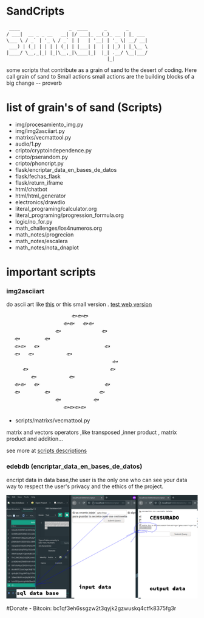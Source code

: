 # SandCripts 
	 ____                  _  ____      _       _       
	/ ___|  __ _ _ __   __| |/ ___|_ __(_)_ __ | |_ ___ 
	\___ \ / _` | '_ \ / _` | |   | '__| | '_ \| __/ __|
	 ___) | (_| | | | | (_| | |___| |  | | |_) | |_\__ \
	|____/ \__,_|_| |_|\__,_|\____|_|  |_| .__/ \__|___/
	                                     |_|            
some scripts that contribute as a grain of sand to the desert of coding.
Here call  grain of sand to Small actions 
	small actions are the building blocks of a big change -- proverb
# list of grain's of sand (Scripts)

- img/procesamiento_img.py
- img/img2asciiart.py
- matrixs/vecmattool.py
- audio/1.py
- cripto/cryptoindependence.py
- cripto/pserandom.py
- cripto/phoncript.py
- flask/encriptar_data_en_bases_de_datos
- flask/fechas_flask
- flask/return_iframe
- html/chatbot
- html/html_generator
- electronics/drawdio
- literal_programing/calculator.org
- literal_programing/progression_formula.org
- logic/no_for.py
- math_challenges/los4numeros.org
- math_notes/progrecion
- math_notes/escalera
- math_notes/nota_dnaplot

# important scripts 

### img2asciiart
do ascii art like [this](https://pastebin.com/R5LStkU7) or this small version . [test web version](https://jero98772.pythonanywhere.com/proyects/img2asciiart.html)

	                        🐟️🐟️🐟️            
	                     🐟️🐟️   🐟️🐟️         
	                  🐟️               🐟️      
	   🐟️         🐟️                           
	   🐟️🐟️   🐟️                        🐟️   
	   🐟️   🐟️            🐟️                  
	                                       🐟️   
	      🐟️                              🐟️   
	         🐟️            🐟️                  
	   🐟️🐟️   🐟️                        🐟️   
	   🐟️         🐟️                  🐟️      
	                  🐟️            🐟️         
	                     🐟️🐟️🐟️🐟️            
	                                             


- scripts/matrixs/vecmattool.py

matrix and vectors operators ,like transposed ,inner product , matrix product and addition... 

see more at [scripts descriptions](https://github.com/jero98772/SandCripts/blob/main/docs/scripts_descriptions.md)

### edebdb (encriptar_data_en_bases_de_datos) 

encript data in data base,the user is the only one who can see your data 
way to respect the user's privacy and the ethics of the project.

![edebdb](https://github.com/jero98772/SandCripts/blob/main/docs/screenshots/encdb.png?raw=true)

#Donate
	- Bitcoin: bc1qf3eh6ssgzw2t3qyjk2gzwuskq4ctfk8375fg3r
